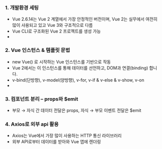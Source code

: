 ### 1. 개발환경 세팅
- Vue 2.6.14는 Vue 2 계열에서 가장 안정적인 버전이며, Vue 2는 실무에서 여전히 많이 사용되고 있고 Vue 3와 구조적으로 다름
- Vue CLI로 구조화된 Vue 2 프로젝트를 생성 가능
- 
### 2. Vue 인스턴스 & 템플릿 문법
- new Vue() 로 시작하는 Vue 인스턴스를 기반으로 작동
- Vue 2에서는 이 인스턴스를 통해 데이터를 선언하고, DOM과 연결(binding) 합니다.
- v-bind(단방향), v-model(양방향), v-for, v-if & v-else & v-show, v-on
- 
### 3. 컴포넌트 분리 – props와 $emit
- 부모 → 자식 간 데이터 전달은 props, 자식 → 부모 이벤트 전달은 $emit

### 4. Axios로 외부 api 활용
- Axios는 Vue에서 가장 많이 사용하는 HTTP 통신 라이브러리
- 외부 API로부터 데이터를 받아와 Vue 앱에 렌더링
